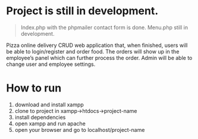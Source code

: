 # Project is still in development.
> Index.php with the phpmailer contact form is done. Menu.php still in development.

Pizza online delivery CRUD web application that, when finished, users will be able to login/register and order food. The orders will show up in the employee’s panel 
which can further process the order. Admin will be able to change user and employee settings.

# How to run
1. download and install xampp
2. clone to project in xampp->htdocs->project-name
3. install dependencies
4. open xampp and run apache
5. open your browser and go to localhost/project-name
